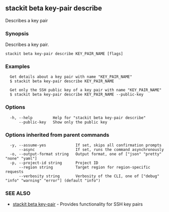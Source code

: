 ## stackit beta key-pair describe

Describes a key pair

### Synopsis

Describes a key pair.

```
stackit beta key-pair describe KEY_PAIR_NAME [flags]
```

### Examples

```
  Get details about a key pair with name "KEY_PAIR_NAME"
  $ stackit beta key-pair describe KEY_PAIR_NAME

  Get only the SSH public key of a key pair with name "KEY_PAIR_NAME"
  $ stackit beta key-pair describe KEY_PAIR_NAME --public-key
```

### Options

```
  -h, --help         Help for "stackit beta key-pair describe"
      --public-key   Show only the public key
```

### Options inherited from parent commands

```
  -y, --assume-yes             If set, skips all confirmation prompts
      --async                  If set, runs the command asynchronously
  -o, --output-format string   Output format, one of ["json" "pretty" "none" "yaml"]
  -p, --project-id string      Project ID
      --region string          Target region for region-specific requests
      --verbosity string       Verbosity of the CLI, one of ["debug" "info" "warning" "error"] (default "info")
```

### SEE ALSO

* [stackit beta key-pair](./stackit_beta_key-pair.md)	 - Provides functionality for SSH key pairs

